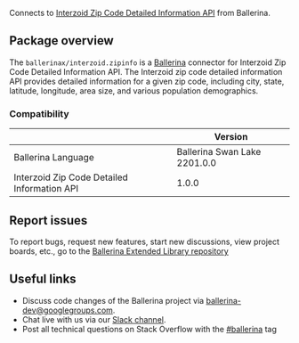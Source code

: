 Connects to [Interzoid Zip Code Detailed Information API](https://www.interzoid.com/services/getzipcodeinfo) from Ballerina.

## Package overview

The `ballerinax/interzoid.zipinfo` is a [Ballerina](https://ballerina.io/) connector for Interzoid Zip Code Detailed Information API. The Interzoid zip code detailed information API provides detailed information for a given zip code, including city, state, latitude, longitude, area size, and various population demographics.

### Compatibility
|                                             | Version                   |
|---------------------------------------------|---------------------------|
| Ballerina Language                          | Ballerina Swan Lake 2201.0.0|
| Interzoid Zip Code Detailed Information API | 1.0.0                     |

## Report issues
To report bugs, request new features, start new discussions, view project boards, etc., go to the [Ballerina Extended Library repository](https://github.com/ballerina-platform/ballerina-extended-library)

## Useful links
- Discuss code changes of the Ballerina project via [ballerina-dev@googlegroups.com](mailto:ballerina-dev@googlegroups.com).
- Chat live with us via our [Slack channel](https://ballerina.io/community/slack/).
- Post all technical questions on Stack Overflow with the [#ballerina](https://stackoverflow.com/questions/tagged/ballerina) tag
